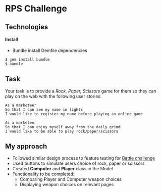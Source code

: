 # RPS Challenge

Technologies
-------

#### Install

* Bundle install Gemfile dependencies

```
$ gem install bundle
$ bundle

```

Task
----

Your task is to provide a _Rock, Paper, Scissors_ game for them so they can play on the web with the following user stories:

```
As a marketeer
So that I can see my name in lights
I would like to register my name before playing an online game

As a marketeer
So that I can enjoy myself away from the daily grind
I would like to be able to play rock/paper/scissors
```

My approach
-------
* Followed similar design process to feature testing for [Battle challenge](https://github.com/alexscotttonge/Battle_Challenge)
* Used buttons to simulate users choice of rock, paper or scissors
* Created **Computer** and **Player** class in the Model
* Functionality to be completed:
  - Comparing Player and Computer weapon choices
  - Displaying weapon choices on relevant pages
 
